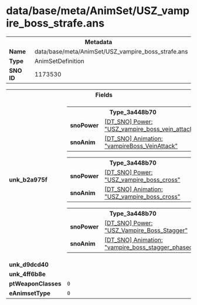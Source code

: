 <h1>data/base/meta/AnimSet/USZ_vampire_boss_strafe.ans</h1><table><tr><th colspan="100%">Metadata</th></tr><tr><td><b>Name</b></td><td>data/base/meta/AnimSet/USZ_vampire_boss_strafe.ans</td></tr><tr><td><b>Type</b></td><td>AnimSetDefinition</td></tr><tr><td><b>SNO ID</b></td><td>1173530</td></tr></table>

<table><tr><th colspan="100%">Fields</th></tr><tr><td><b>unk_b2a975f</b></td><td><table><tr><th colspan="100%">Type_3a448b70</th></tr><tr><td><b>snoPower</b></td><td><a href="..\Power\USZ_vampire_boss_vein_attack.pow">[DT_SNO] Power: "USZ_vampire_boss_vein_attack"</a></td></tr><tr><td><b>snoAnim</b></td><td><a href="..\Anim\vampireBoss_VeinAttack.ani">[DT_SNO] Animation: "vampireBoss_VeinAttack"</a></td></tr></table>


<table><tr><th colspan="100%">Type_3a448b70</th></tr><tr><td><b>snoPower</b></td><td><a href="..\Power\USZ_vampire_boss_cross.pow">[DT_SNO] Power: "USZ_vampire_boss_cross"</a></td></tr><tr><td><b>snoAnim</b></td><td><a href="..\Anim\USZ_vampire_boss_cross.ani">[DT_SNO] Animation: "USZ_vampire_boss_cross"</a></td></tr></table>


<table><tr><th colspan="100%">Type_3a448b70</th></tr><tr><td><b>snoPower</b></td><td><a href="..\Power\USZ_Vampire_Boss_Stagger.pow">[DT_SNO] Power: "USZ_Vampire_Boss_Stagger"</a></td></tr><tr><td><b>snoAnim</b></td><td><a href="..\Anim\vampire_boss_stagger_phased.ani">[DT_SNO] Animation: "vampire_boss_stagger_phased"</a></td></tr></table>


</td></tr><tr><td><b>unk_d9dcd40</b></td><td></td></tr><tr><td><b>unk_4ff6b8e</b></td><td></td></tr><tr><td><b>ptWeaponClasses</b></td><td><code>0</code>
</td></tr><tr><td><b>eAnimsetType</b></td><td><code>0</code></td></tr></table>

